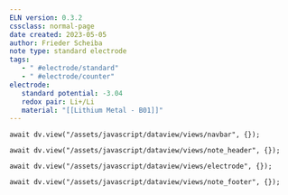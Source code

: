 ```yaml
---
ELN version: 0.3.2
cssclass: normal-page
date created: 2023-05-05
author: Frieder Scheiba
note type: standard electrode
tags: 
   - " #electrode/standard"
   - " #electrode/counter"
electrode:
   standard potential: -3.04
   redox pair: Li+/Li
   material: "[[Lithium Metal - B01]]"
---
```


```dataviewjs
await dv.view("/assets/javascript/dataview/views/navbar", {});
```

```dataviewjs
await dv.view("/assets/javascript/dataview/views/note_header", {});
```

```dataviewjs
await dv.view("/assets/javascript/dataview/views/electrode", {});
```

```dataviewjs
await dv.view("/assets/javascript/dataview/views/note_footer", {});
```
